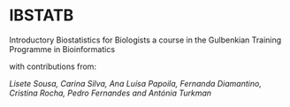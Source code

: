 # IBSTATB
Introductory Biostatistics for Biologists
a course in the Gulbenkian Training Programme in Bioinformatics

with contributions from:

<i>
Lisete Sousa, Carina Silva, Ana Luísa Papoila, Fernanda Diamantino, Cristina Rocha, Pedro Fernandes and Antónia Turkman
</i>
